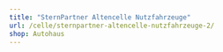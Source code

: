 ```yaml
---
title: "SternPartner Altencelle Nutzfahrzeuge"
url: /celle/sternpartner-altencelle-nutzfahrzeuge-2/
shop: Autohaus
---
```

